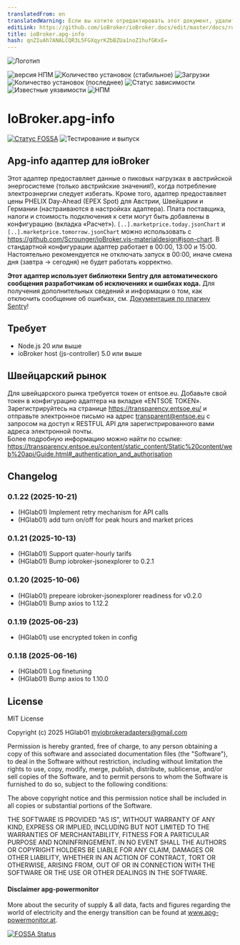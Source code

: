 ```yaml
---
translatedFrom: en
translatedWarning: Если вы хотите отредактировать этот документ, удалите поле «translationFrom», в противном случае этот документ будет снова автоматически переведен
editLink: https://github.com/ioBroker/ioBroker.docs/edit/master/docs/ru/adapterref/iobroker.apg-info/README.md
title: ioBroker.apg-info
hash: qnZIuAh7ANALCQR3L5FGXqyrKZbBZUa1noZ1hufGKxE=
---
```

![Логотип](../../../en/adapterref/iobroker.apg-info/admin/apg-info.png)

![версия НПМ](http://img.shields.io/npm/v/iobroker.apg-info.svg)
![Количество установок (стабильное)](http://iobroker.live/badges/apg-info-stable.svg)
![Загрузки](https://img.shields.io/npm/dm/iobroker.apg-info.svg)
![Количество установок (последнее)](http://iobroker.live/badges/apg-info-installed.svg)
![Статус зависимости](https://img.shields.io/librariesio/release/npm/iobroker.apg-info)
![Известные уязвимости](https://snyk.io/test/github/HGlab01/ioBroker.apg-info/badge.svg)
![НПМ](https://nodei.co/npm/iobroker.apg-info.png?downloads=true)

# IoBroker.apg-info
[![Статус FOSSA](https://app.fossa.com/api/projects/git%2Bgithub.com%2FHGlab01%2FioBroker.apg-info.svg?type=shield)](https://app.fossa.com/projects/git%2Bgithub.com%2FHGlab01%2FioBroker.apg-info?ref=badge_shield) ![Тестирование и выпуск](https://github.com/HGlab01/ioBroker.apg-info/workflows/Test%20and%20Release/badge.svg)

## Apg-info адаптер для ioBroker
Этот адаптер предоставляет данные о пиковых нагрузках в австрийской энергосистеме (только австрийские значения!), когда потребление электроэнергии следует избегать. Кроме того, адаптер предоставляет цены PHELIX Day-Ahead (EPEX Spot) для Австрии, Швейцарии и Германии (настраиваются в настройках адаптера). Плата поставщика, налоги и стоимость подключения к сети могут быть добавлены в конфигурацию (вкладка «Расчет»).
`[..].marketprice.today.jsonChart` и `[..].marketprice.tomorrow.jsonChart` можно использовать с https://github.com/Scrounger/ioBroker.vis-materialdesign#json-chart.
В стандартной конфигурации адаптер работает в 00:00, 13:00 и 15:00. Настоятельно рекомендуется не отключать запуск в 00:00, иначе смена дня (завтра -> сегодня) не будет работать корректно.

**Этот адаптер использует библиотеки Sentry для автоматического сообщения разработчикам об исключениях и ошибках кода.** Для получения дополнительных сведений и информации о том, как отключить сообщение об ошибках, см. [Документация по плагину Sentry](https://github.com/ioBroker/plugin-sentry#plugin-sentry)!

## Требует
* Node.js 20 или выше
* ioBroker host (js-controller) 5.0 или выше

## Швейцарский рынок
Для швейцарского рынка требуется токен от entsoe.eu. Добавьте свой токен в конфигурацию адаптера на вкладке «ENTSOE TOKEN». Зарегистрируйтесь на странице https://transparency.entsoe.eu/ и отправьте электронное письмо на адрес transparent@entsoe.eu с запросом на доступ к RESTFUL API для зарегистрированного вами адреса электронной почты.<br> Более подробную информацию можно найти по ссылке: https://transparency.entsoe.eu/content/static_content/Static%20content/web%20api/Guide.html#_authentication_and_authorisation

## Changelog
<!--
    Placeholder for the next version (at the beginning of the line):
    ### __WORK IN PROGRESS__
-->
### 0.1.22 (2025-10-21)
* (HGlab01) Implement retry mechanism for API calls
* (HGlab01) add turn on/off for peak hours and market prices

### 0.1.21 (2025-10-13)
* (HGlab01) Support quater-hourly tarifs
* (HGlab01) Bump iobroker-jsonexplorer to 0.2.1

### 0.1.20 (2025-10-06)
* (HGlab01) prepeare iobroker-jsonexplorer readiness for v0.2.0
* (HGlab01) Bump axios to 1.12.2

### 0.1.19 (2025-06-23)
* (HGlab01) use encrypted token in config

### 0.1.18 (2025-06-16)
* (HGlab01) Log finetuning
* (HGlab01) Bump axios to 1.10.0

## License
MIT License

Copyright (c) 2025 HGlab01 <myiobrokeradapters@gmail.com>

Permission is hereby granted, free of charge, to any person obtaining a copy
of this software and associated documentation files (the "Software"), to deal
in the Software without restriction, including without limitation the rights
to use, copy, modify, merge, publish, distribute, sublicense, and/or sell
copies of the Software, and to permit persons to whom the Software is
furnished to do so, subject to the following conditions:

The above copyright notice and this permission notice shall be included in all
copies or substantial portions of the Software.

THE SOFTWARE IS PROVIDED "AS IS", WITHOUT WARRANTY OF ANY KIND, EXPRESS OR
IMPLIED, INCLUDING BUT NOT LIMITED TO THE WARRANTIES OF MERCHANTABILITY,
FITNESS FOR A PARTICULAR PURPOSE AND NONINFRINGEMENT. IN NO EVENT SHALL THE
AUTHORS OR COPYRIGHT HOLDERS BE LIABLE FOR ANY CLAIM, DAMAGES OR OTHER
LIABILITY, WHETHER IN AN ACTION OF CONTRACT, TORT OR OTHERWISE, ARISING FROM,
OUT OF OR IN CONNECTION WITH THE SOFTWARE OR THE USE OR OTHER DEALINGS IN THE
SOFTWARE.

#### Disclaimer apg-powermonitor
More about the security of supply & all data, facts and figures regarding the world of electricity and the energy transition can be found at www.apg-powermonitor.at.


[![FOSSA Status](https://app.fossa.com/api/projects/git%2Bgithub.com%2FHGlab01%2FioBroker.apg-info.svg?type=large)](https://app.fossa.com/projects/git%2Bgithub.com%2FHGlab01%2FioBroker.apg-info?ref=badge_large)